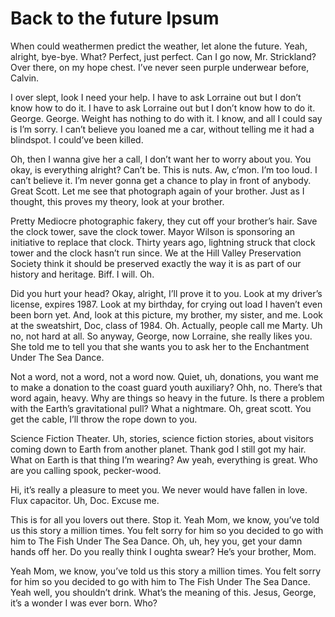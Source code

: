 # Back to the future Ipsum
When could weathermen predict the weather, let alone the future. Yeah, alright, bye-bye. What? Perfect, just perfect. Can I go now, Mr. Strickland? Over there, on my hope chest. I’ve never seen purple underwear before, Calvin.

I over slept, look I need your help. I have to ask Lorraine out but I don’t know how to do it. I have to ask Lorraine out but I don’t know how to do it. George. George. Weight has nothing to do with it. I know, and all I could say is I’m sorry. I can’t believe you loaned me a car, without telling me it had a blindspot. I could’ve been killed.

Oh, then I wanna give her a call, I don’t want her to worry about you. You okay, is everything alright? Can’t be. This is nuts. Aw, c’mon. I’m too loud. I can’t believe it. I’m never gonna get a chance to play in front of anybody. Great Scott. Let me see that photograph again of your brother. Just as I thought, this proves my theory, look at your brother.

Pretty Mediocre photographic fakery, they cut off your brother’s hair. Save the clock tower, save the clock tower. Mayor Wilson is sponsoring an initiative to replace that clock. Thirty years ago, lightning struck that clock tower and the clock hasn’t run since. We at the Hill Valley Preservation Society think it should be preserved exactly the way it is as part of our history and heritage. Biff. I will. Oh.

Did you hurt your head? Okay, alright, I’ll prove it to you. Look at my driver’s license, expires 1987. Look at my birthday, for crying out load I haven’t even been born yet. And, look at this picture, my brother, my sister, and me. Look at the sweatshirt, Doc, class of 1984. Oh. Actually, people call me Marty. Uh no, not hard at all. So anyway, George, now Lorraine, she really likes you. She told me to tell you that she wants you to ask her to the Enchantment Under The Sea Dance.

Not a word, not a word, not a word now. Quiet, uh, donations, you want me to make a donation to the coast guard youth auxiliary? Ohh, no. There’s that word again, heavy. Why are things so heavy in the future. Is there a problem with the Earth’s gravitational pull? What a nightmare. Oh, great scott. You get the cable, I’ll throw the rope down to you.

Science Fiction Theater. Uh, stories, science fiction stories, about visitors coming down to Earth from another planet. Thank god I still got my hair. What on Earth is that thing I’m wearing? Aw yeah, everything is great. Who are you calling spook, pecker-wood.

Hi, it’s really a pleasure to meet you. We never would have fallen in love. Flux capacitor. Uh, Doc. Excuse me.

This is for all you lovers out there. Stop it. Yeah Mom, we know, you’ve told us this story a million times. You felt sorry for him so you decided to go with him to The Fish Under The Sea Dance. Oh, uh, hey you, get your damn hands off her. Do you really think I oughta swear? He’s your brother, Mom.

Yeah Mom, we know, you’ve told us this story a million times. You felt sorry for him so you decided to go with him to The Fish Under The Sea Dance. Yeah well, you shouldn’t drink. What’s the meaning of this. Jesus, George, it’s a wonder I was ever born. Who?
